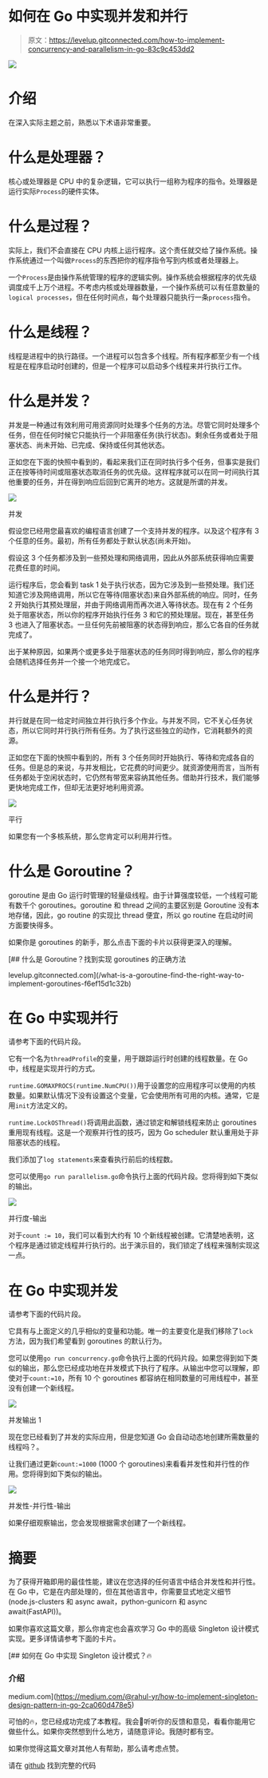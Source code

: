 # 如何在 Go 中实现并发和并行

> 原文：<https://levelup.gitconnected.com/how-to-implement-concurrency-and-parallelism-in-go-83c9c453dd2>

![](img/688d156ac2ee1c08b1ef0ba05a1c28b6.png)

# 介绍

在深入实际主题之前，熟悉以下术语非常重要。

# 什么是处理器？

核心或处理器是 CPU 中的复杂逻辑，它可以执行一组称为程序的指令。处理器是运行实际`Process`的硬件实体。

# 什么是过程？

实际上，我们不会直接在 CPU 内核上运行程序。这个责任就交给了操作系统。操作系统通过一个叫做`Process`的东西把你的程序指令写到内核或者处理器上。

一个`Process`是由操作系统管理的程序的逻辑实例。操作系统会根据程序的优先级调度成千上万个进程。不考虑内核或处理器数量，一个操作系统可以有任意数量的`logical processes`，但在任何时间点，每个处理器只能执行一条`process`指令。

# 什么是线程？

线程是进程中的执行路径。一个进程可以包含多个线程。所有程序都至少有一个线程是在程序启动时创建的，但是一个程序可以启动多个线程来并行执行工作。

# 什么是并发？

并发是一种通过有效利用可用资源同时处理多个任务的方法。尽管它同时处理多个任务，但在任何时候它只能执行一个非阻塞任务(执行状态)。剩余任务或者处于阻塞状态、尚未开始、已完成、保持或任何其他状态。

正如您在下面的快照中看到的，看起来我们正在同时执行多个任务，但事实是我们正在按等待时间或阻塞状态取消任务的优先级。这样程序就可以在同一时间执行其他重要的任务，并在得到响应后回到它离开的地方。这就是所谓的并发。

![](img/a00b5d5a45a8fe2280d556818a3c1608.png)

并发

假设您已经用您最喜欢的编程语言创建了一个支持并发的程序。以及这个程序有 3 个任意的任务。最初，所有任务都处于默认状态(尚未开始)。

假设这 3 个任务都涉及到一些预处理和网络调用，因此从外部系统获得响应需要花费任意的时间。

运行程序后，您会看到 task 1 处于执行状态，因为它涉及到一些预处理。我们还知道它涉及网络调用，所以它在等待(阻塞状态)来自外部系统的响应。同时，任务 2 开始执行其预处理层，并由于网络调用而再次进入等待状态。现在有 2 个任务处于阻塞状态，所以你的程序开始执行任务 3 和它的预处理层。现在，甚至任务 3 也进入了阻塞状态。一旦任何先前被阻塞的状态得到响应，那么它各自的任务就完成了。

出于某种原因，如果两个或更多处于阻塞状态的任务同时得到响应，那么你的程序会随机选择任务并一个接一个地完成它。

# 什么是并行？

并行就是在同一给定时间独立并行执行多个作业。与并发不同，它不关心任务状态，所以它同时并行执行所有任务。为了执行这些独立的动作，它消耗额外的资源。

正如您在下面的快照中看到的，所有 3 个任务同时开始执行、等待和完成各自的任务。但是总的来说，与并发相比，它花费的时间更少。就资源使用而言，当所有任务都处于空闲状态时，它仍然有带宽来容纳其他任务。借助并行技术，我们能够更快地完成工作，但却无法更好地利用资源。

![](img/d29b8898efbf2fbfacd13dcbbcc9f496.png)

平行

如果您有一个多核系统，那么您肯定可以利用并行性。

# 什么是 Goroutine？

goroutine 是由 Go 运行时管理的轻量级线程。由于计算强度较低，一个线程可能有数千个 goroutines。goroutine 和 thread 之间的主要区别是 Goroutine 没有本地存储，因此，go routine 的实现比 thread 便宜，所以 go routine 在启动时间方面要快得多。

如果你是 goroutines 的新手，那么点击下面的卡片以获得更深入的理解。

[](/what-is-a-goroutine-find-the-right-way-to-implement-goroutines-f6ef15d1c32b) [## 什么是 Goroutine？找到实现 goroutines 的正确方法

levelup.gitconnected.com](/what-is-a-goroutine-find-the-right-way-to-implement-goroutines-f6ef15d1c32b) 

# 在 Go 中实现并行

请参考下面的代码片段。

它有一个名为`threadProfile`的变量，用于跟踪运行时创建的线程数量。在 Go 中，线程是实现并行的方式。

`runtime.GOMAXPROCS(runtime.NumCPU())`用于设置您的应用程序可以使用的内核数量。如果默认情况下没有设置这个变量，它会使用所有可用的内核。通常，它是用`init`方法定义的。

`runtime.LockOSThread()`将调用此函数，通过锁定和解锁线程来防止 goroutines 重用现有线程。这是一个观察并行性的技巧，因为 Go scheduler 默认重用处于非阻塞状态的线程。

我们添加了`log statements`来查看执行前后的线程数。

您可以使用`go run parallelism.go`命令执行上面的代码片段。您将得到如下类似的输出。

![](img/683c383111cfd7f3778ec0653c1978ba.png)

并行度-输出

对于`count := 10`，我们可以看到大约有 10 个新线程被创建。它清楚地表明，这个程序是通过锁定线程并行执行的。出于演示目的，我们锁定了线程来强制实现这一点。

# 在 Go 中实现并发

请参考下面的代码片段。

它具有与上面定义的几乎相似的变量和功能。唯一的主要变化是我们移除了`lock`方法，因为我们希望看到 goroutines 的默认行为。

您可以使用`go run concurrency.go`命令执行上面的代码片段。如果您得到如下类似的输出，那么您已经成功地在并发模式下执行了程序。从输出中您可以理解，即使对于`count:=10`，所有 10 个 goroutines 都容纳在相同数量的可用线程中，甚至没有创建一个新线程。

![](img/642fd8b149f3a58dfa4a01a43a8b2a8b.png)

并发输出 1

现在您已经看到了并发的实际应用，但是您知道 Go 会自动动态地创建所需数量的线程吗？。

让我们通过更新`count:=1000` (1000 个 goroutines)来看看并发性和并行性的作用。您将得到如下类似的输出。

![](img/12336c34d438d4541896f0c2c137cd46.png)

并发性-并行性-输出

如果仔细观察输出，您会发现根据需求创建了一个新线程。

# 摘要

为了获得开箱即用的最佳性能，建议在您选择的任何语言中结合并发性和并行性。在 Go 中，它是在内部处理的，但在其他语言中，你需要显式地定义细节(node.js-clusters 和 async await，python-gunicorn 和 async await(FastAPI))。

如果你喜欢这篇文章，那么你肯定也会喜欢学习 Go 中的高级 Singleton 设计模式实现。更多详情请参考下面的卡片。

[](https://medium.com/@rahul-yr/how-to-implement-singleton-design-pattern-in-go-2ca060d478e5) [## 如何在 Go 中实现 Singleton 设计模式？🔥

### 介绍

medium.com](https://medium.com/@rahul-yr/how-to-implement-singleton-design-pattern-in-go-2ca060d478e5) 

可怕的🔥，您已经成功完成了本教程。我会💝听听你的反馈和意见，看看你能用它做些什么。如果你突然想到什么地方，请随意评论。我随时都有空。

如果你觉得这篇文章对其他人有帮助，那么请考虑点赞。

请在 [github](https://github.com/rahul-yr/learn-go-concepts.git) 找到完整的代码